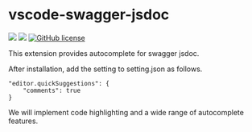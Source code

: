 # vscode-swagger-jsdoc

![](https://img.shields.io/badge/language-Typescript-red) ![](https://img.shields.io/badge/version-0.4.6-brightgreen) [![GitHub license](https://img.shields.io/badge/license-MIT-blue.svg)](https://github.com/myyrakle/vscode-swagger-jsdoc/blob/master/LICENSE)

This extension provides autocomplete for swagger jsdoc.

After installation, add the setting to setting.json as follows.

```
"editor.quickSuggestions": {
    "comments": true
}
```

We will implement code highlighting and a wide range of autocomplete features.
